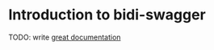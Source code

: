 # Introduction to bidi-swagger

TODO: write [great documentation](http://jacobian.org/writing/what-to-write/)
